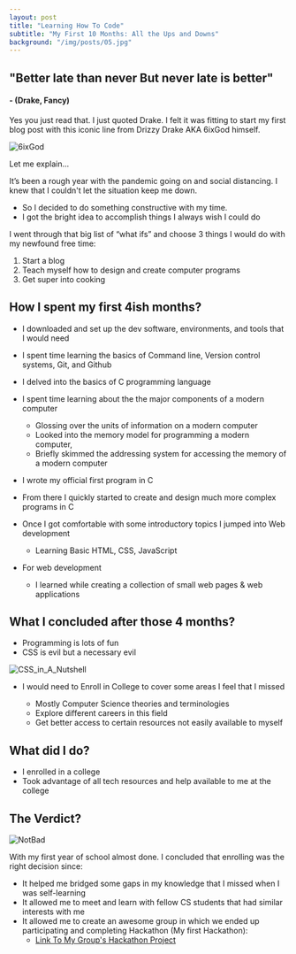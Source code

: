 ```yaml
---
layout: post
title: "Learning How To Code"
subtitle: "My First 10 Months: All the Ups and Downs"
background: "/img/posts/05.jpg"
---
```


## "Better late than never But never late is better"

#### - (Drake, Fancy)

Yes you just read that. I just quoted Drake. I felt it was fitting to start my first blog post with this iconic line from Drizzy Drake AKA 6ixGod himself.

![6ixGod](https://media.giphy.com/media/8zT0D36Myf9C0/giphy.gif)

Let me explain…

It’s been a rough year with the pandemic going on and social distancing. I knew that I couldn't let the situation keep me down.

- So I decided to do something constructive with my time.
- I got the bright idea to accomplish things I always wish I could do

I went through that big list of “what ifs” and choose 3 things I would do with my newfound free time:

1. Start a blog
2. Teach myself how to design and create computer programs
3. Get super into cooking

## How I spent my first 4ish months?

- I downloaded and set up the dev software, environments, and tools that I would need
- I spent time learning the basics of Command line, Version control systems, Git, and Github
- I delved into the basics of C programming language
- I spent time learning about the the major components of a modern computer

  - Glossing over the units of information on a modern computer
  - Looked into the memory model for programming a modern computer,
  - Briefly skimmed the addressing system for accessing the memory of a modern computer

- I wrote my official first program in C
- From there I quickly started to create and design much more complex programs in C
- Once I got comfortable with some introductory topics I jumped into Web development
  - Learning Basic HTML, CSS, JavaScript
- For web development
  - I learned while creating a collection of small web pages & web applications

## What I concluded after those 4 months?

- Programming is lots of fun
- CSS is evil but a necessary evil

![CSS_in_A_Nutshell](https://media.giphy.com/media/13FrpeVH09Zrb2/giphy.gif)

- I would need to Enroll in College to cover some areas I feel that I missed

  - Mostly Computer Science theories and terminologies
  - Explore different careers in this field
  - Get better access to certain resources not easily available to myself

## What did I do?

- I enrolled in a college
- Took advantage of all tech resources and help available to me at the college

## The Verdict?

![NotBad](https://media.giphy.com/media/8xgqLTTgWqHWU/giphy.gif)

With my first year of school almost done. I concluded that enrolling was the right decision since:

- It helped me bridged some gaps in my knowledge that I missed when I was self-learning
- It allowed me to meet and learn with fellow CS students that had similar interests with me
- It allowed me to create an awesome group in which we ended up participating and completing Hackathon (My first Hackathon):
  - <a href = "https://www.youtube.com/watch?v=LAkM1ySo7JU"> Link To My Group's Hackathon Project</a>
